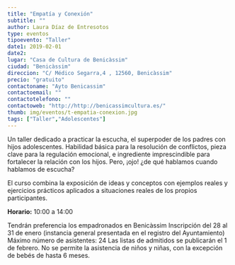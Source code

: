 ```yaml
---
title: "Empatía y Conexión"
subtitle: ""
author: Laura Díaz de Entresotos
type: eventos
tipoevento: "Taller"
date1: 2019-02-01
date2: 
lugar: "Casa de Cultura de Benicàssim"
ciudad: "Benicàssim"
direccion: "C/ Médico Segarra,4 , 12560, Benicàssim"
precio: "gratuito"
contactoname: "Ayto Benicassim"
contactoemail: ""
contactotelefono: ""
contactoweb: "http://http://benicassimcultura.es/"
thumb: img/eventos/t-empatia-conexion.jpg
tags: ["Taller","Adolescentes"]
---
```

 Un taller dedicado a practicar la escucha, el superpoder de los padres con hijos adolescentes. Habilidad básica para la resolución de conflictos, pieza clave para la regulación emocional, e ingrediente imprescindible para fortalecer la relación con los hijos.
Pero, ¡ojo! ¿de qué hablamos cuando hablamos de escucha?

El curso combina la exposición de ideas y conceptos con ejemplos reales y ejercicios prácticos aplicados a situaciones reales de los propios participantes.

**Horario:** 10:00 a 14:00 


Tendrán preferencia los empadronados en Benicàssim
Inscripción del 28 al 31 de enero (instancia general presentada en el registro del Ayuntamiento)
Máximo número de asistentes: 24
Las listas de admitidos se publicarán el 1 de febrero. No se permite la asistencia de niños y niñas, con la excepción de bebés de hasta 6 meses.